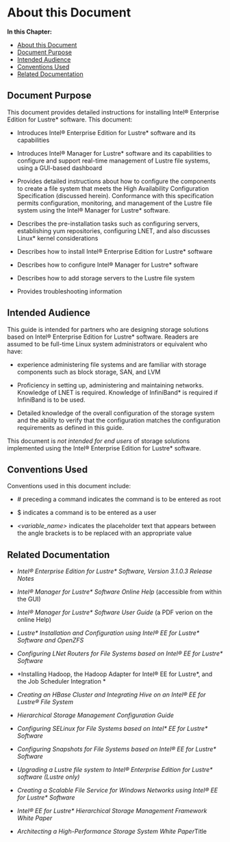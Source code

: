 # About this Document

**In this Chapter:**

- [About this Document](#about-this-document)
- [Document Purpose](#document-purpose)
- [Intended Audience](#intended-audience)
- [Conventions Used](#conventions-used)
- [Related Documentation](#related-documentation)

Document Purpose
----------------

This document provides detailed instructions for installing Intel®
Enterprise Edition for Lustre\* software. This document:

-   Introduces Intel® Enterprise Edition for Lustre\* software and its capabilities

-   Introduces Intel® Manager for Lustre\* software and its
     capabilities to configure and support real-time management of
     Lustre file systems, using a GUI-based dashboard

-   Provides detailed instructions about how to configure the components
     to create a file system that meets the High Availability
     Configuration Specification (discussed herein). Conformance with
     this specification permits configuration, monitoring, and
     management of the Lustre file system using the Intel® Manager for
     Lustre\* software.

-   Describes the pre-installation tasks such as configuring servers,
     establishing yum repositories, configuring LNET, and also
     discusses Linux\* kernel considerations

-   Describes how to install Intel® Enterprise Edition for Lustre\*
     software

-   Describes how to configure Intel® Manager for Lustre\* software

-   Describes how to add storage servers to the Lustre file system

-   Provides troubleshooting information

Intended Audience
-----------------

This guide is intended for partners who are designing storage solutions
based on Intel® Enterprise Edition for Lustre\* software. Readers are
assumed to be full-time Linux system administrators or equivalent who
have:

-   experience administering file systems and are familiar with storage
    components such as block storage, SAN, and LVM

-   Proficiency in setting up, administering and maintaining networks.
    Knowledge of LNET is required. Knowledge of InfiniBand\* is required
    if InfiniBand is to be used.

-   Detailed knowledge of the overall configuration of the storage
    system and the ability to verify that the configuration matches the
    configuration requirements as defined in this guide.

This document is *not intended for end users* of storage solutions
implemented using the Intel® Enterprise Edition for Lustre\* software.

Conventions Used
----------------

Conventions used in this document include:

-   \# preceding a command indicates the command is to be entered as
    root

-   \$ indicates a command is to be entered as a user

-   *&lt;variable\_name&gt;* indicates the placeholder text that appears
    between the angle brackets is to be replaced with an appropriate
    value

Related Documentation
---------------------

-   *Intel® Enterprise Edition for Lustre\* Software, Version 3.1.0.3
    Release Notes*

-   *Intel® Manager for Lustre\* Software Online Help* (accessible from
    within the GUI)

-   *Intel® Manager for Lustre\* Software User Guide* (a PDF verion on
    the online Help)

-   *Lustre\* Installation and Configuration using Intel® EE for
    Lustre\* Software and OpenZFS*

-   *Configuring LNet Routers for File Systems based on Intel® EE for
    Lustre\* Software*

-   *Installing Hadoop, the Hadoop Adapter for Intel® EE for Lustre\*,
    and the Job Scheduler Integration *

-   *Creating an HBase Cluster and Integrating Hive on an Intel® EE for
    Lustre® File System*

-   *Hierarchical Storage Management Configuration Guide*

-   *Configuring SELinux for File Systems based on Intel\* EE for
    Lustre\* Software*

-   *Configuring Snapshots for File Systems based on Intel® EE for
    Lustre\* Software*

-   *Upgrading a Lustre file system to Intel® Enterprise Edition for
    Lustre\* software (Lustre only)*

-   *Creating a Scalable File Service for Windows Networks using Intel®
    EE for Lustre\* Software*

-   *Intel® EE for Lustre\* Hierarchical Storage Management Framework
    White Paper*

-   *Architecting a High-Performance Storage System White Paper*Title


